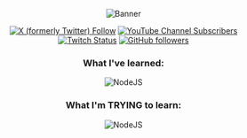 <p align="center">
  <img src="https://github.com/user-attachments/assets/b3afd8ae-9590-4bed-970e-17080fc3335b" alt="Banner">
</p>
<p align="center">
  <a href="https://x.com/rsbvr"><img alt="X (formerly Twitter) Follow" src="https://img.shields.io/twitter/follow/rsbvr"></a>
  <a href="https://youtube.com/@gwashark?si=dgRvg35CRLxGiHb4"><img alt="YouTube Channel Subscribers" src="https://img.shields.io/youtube/channel/subscribers/UCNxFpDfk7fNJEHkxTYBbDig"></a>
  <a href="https://twitch.tv/rsbvr"><img alt="Twitch Status" src="https://img.shields.io/twitch/status/sharkybitevr"></a>
  <a href="https://github.com/gwashark"><img alt="GitHub followers" src="https://img.shields.io/github/followers/gwashark"></a>
</p>
<h3 align="center">
  What I've learned:
</h3>
<p align="center">
  <img alt="NodeJS" src="https://skillicons.dev/icons?i=nodejs,py,html,css,js">
</p>
<h3 align="center">
  What I'm TRYING to learn:
</h3>
<p align="center">
  <img alt="NodeJS" src="https://skillicons.dev/icons?i=tauri,lua,nextjs">
</p>

